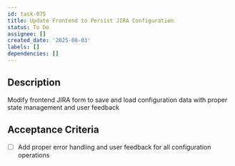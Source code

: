 ```yaml
---
id: task-075
title: Update Frontend to Persist JIRA Configuration
status: To Do
assignee: []
created_date: '2025-08-03'
labels: []
dependencies: []
---
```


## Description

Modify frontend JIRA form to save and load configuration data with proper state management and user feedback

## Acceptance Criteria

- [ ] Add proper error handling and user feedback for all configuration operations
